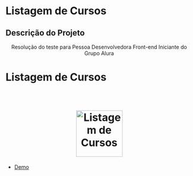 # Listagem de Cursos

## Descrição do Projeto
<p align="center">Resolução do teste para Pessoa Desenvolvedora Front-end Iniciante do Grupo Alura </p>


# Listagem de Cursos
<h1 align="center">
  <br>
  <img src="https://i.imgur.com/3r95QRL.png" alt="Listagem de Cursos" height="125" width="125">

</h1>


-   [Demo](https://tatishinoda.github.io/carrossel-alura/)
